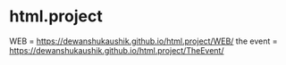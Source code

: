 # html.project
 WEB = https://dewanshukaushik.github.io/html.project/WEB/
 the event = https://dewanshukaushik.github.io/html.project/TheEvent/

